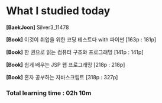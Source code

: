 <h1>What I studied today</h1>

<strong>[BaekJoon]</strong> Silver3_11478

<strong>[Book]</strong> 이것이 취업을 위한 코딩 테스트다 with 파이썬 [163p : 181p]

<strong>[Book]</strong> 한 권으로 읽는 컴퓨터 구조와 프로그래밍 [141p : 141p]

<strong>[Book]</strong> 쉽게 배우는 JSP 웹 프로그래밍 [218p : 218p]

<strong>[Book]</strong> 혼자 공부하는 자바스크립트 [318p : 327p]

<h3>Total learning time : 02h 10m</h3>